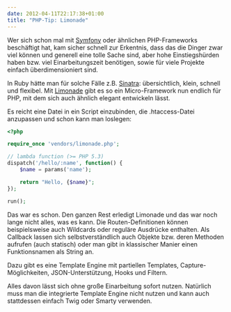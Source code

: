 ```yaml
---
date: 2012-04-11T22:17:38+01:00
title: "PHP-Tip: Limonade"
---
```

Wer sich schon mal mit [Symfony](http://symfony.com/) oder ähnlichen PHP-Frameworks beschäftigt hat, kam sicher schnell zur Erkentnis, dass das die Dinger zwar viel können und generell eine tolle Sache sind, aber hohe Einstiegshürden haben bzw. viel Einarbeitungszeit benötigen, sowie für viele Projekte einfach überdimensioniert sind.

In Ruby hätte man für solche Fälle z.B. [Sinatra](http://www.sinatrarb.com/): übersichtlich, klein, schnell und flexibel. Mit [Limonade](http://limonade-php.github.com/) gibt es so ein Micro-Framework nun endlich für PHP, mit dem sich auch ähnlich elegant entwickeln lässt.

Es reicht eine Datei in ein Script einzubinden, die .htaccess-Datei anzupassen und schon kann man loslegen:

~~~ php
<?php

require_once 'vendors/limonade.php';

// lambda function (>= PHP 5.3)
dispatch('/hello/:name', function() {
    $name = params('name');

    return "Hello, {$name}";
});

run();
~~~

Das war es schon. Den ganzen Rest erledigt Limonade und das war noch lange nicht alles, was es kann. Die Routen-Definitionen können beispielsweise auch Wildcards oder reguläre Ausdrücke enthalten. Als Callback lassen sich selbstverständlich auch Objekte bzw. deren Methoden aufrufen (auch statisch) oder man gibt in klassischer Manier einen Funktionsnamen als String an.

Dazu gibt es eine Template Engine mit partiellen Templates, Capture-Möglichkeiten, JSON-Unterstützung, Hooks und Filtern.

Alles davon lässt sich ohne große Einarbeitung sofort nutzen. Natürlich muss man die integrierte Template Engine nicht nutzen und kann auch stattdessen einfach Twig oder Smarty verwenden.
